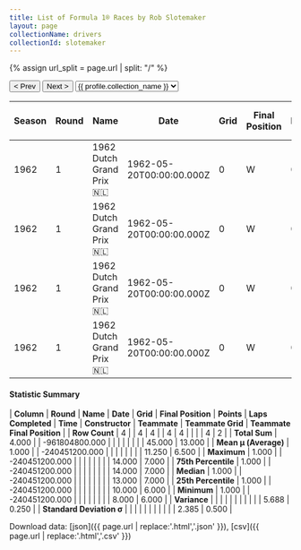 ```yaml
---
title: List of Formula 1® Races by Rob Slotemaker
layout: page
collectionName: drivers
collectionId: slotemaker
---
```


{% assign url_split = page.url | split: "/" %}
<div id="collection-navigation">
<button onclick="selector.options[selector.selectedIndex-1].value && (window.location = selector.options[selector.selectedIndex-1].value);">&lt; Prev</button>
<button onclick="selector.options[selector.selectedIndex+1].value && (window.location = selector.options[selector.selectedIndex+1].value);">Next &gt;</button>
<select id="selector" onchange="this.options[this.selectedIndex].value && (window.location = this.options[this.selectedIndex].value);">
  {% for collectionId in site.data[page.collectionName].refs %}
    {% if collectionId == page.collectionId %}
      {% assign selected = "selected" %}
    {% else %}
      {% assign selected = "" %}
    {% endif %}
    {% assign profile = site.data[page.collectionName][collectionId].profile %}
    <option value="/f1/{{ page.collectionName }}/{{ collectionId }}/{{ url_split[4] }}" {{ selected }}>{{ profile.collection_name }}</option>
  {% endfor %}
</select>
</div>

| Season | Round | Name | Date | Grid | Final Position | Points | Laps Completed | Time | Constructor | Teammate | Teammate Grid | Teammate Final Position |
|--|--|--|--|--|--|--|--|--|--|--|--|--|
| 1962 | 1 | 1962 Dutch Grand Prix 🇳🇱 | 1962-05-20T00:00:00.000Z | 0 | W | 0.0 | 0 |   | Porsche 🇩🇪 | [Carel Godin de Beaufort 🇳🇱](/f1/drivers/beaufort) | 14 | 6 |
| 1962 | 1 | 1962 Dutch Grand Prix 🇳🇱 | 1962-05-20T00:00:00.000Z | 0 | W | 0.0 | 0 |   | Porsche 🇩🇪 | [Jo Bonnier 🇸🇪](/f1/drivers/bonnier) | 13 | 7 |
| 1962 | 1 | 1962 Dutch Grand Prix 🇳🇱 | 1962-05-20T00:00:00.000Z | 0 | W | 0.0 | 0 |   | Porsche 🇩🇪 | [Dan Gurney 🇺🇸](/f1/drivers/gurney) | 8 | R |
| 1962 | 1 | 1962 Dutch Grand Prix 🇳🇱 | 1962-05-20T00:00:00.000Z | 0 | W | 0.0 | 0 |   | Porsche 🇩🇪 | [Ben Pon 🇳🇱](/f1/drivers/pon) | 10 | R |

#### Statistic Summary

| **Column** | **Round** | **Name** | **Date** | **Grid** | **Final Position** | **Points** | **Laps Completed** | **Time** | **Constructor** | **Teammate** | **Teammate Grid** | **Teammate Final Position** |
| **Row Count** | 4 |  | 4 | 4 |  | 4 | 4 |  |  |  | 4 | 2 |
| **Total Sum** | 4.000 |  | -961804800.000 |  |  |  |  |  |  |  | 45.000 | 13.000 |
| **Mean μ (Average)** | 1.000 |  | -240451200.000 |  |  |  |  |  |  |  | 11.250 | 6.500 |
| **Maximum** | 1.000 |  | -240451200.000 |  |  |  |  |  |  |  | 14.000 | 7.000 |
| **75th Percentile** | 1.000 |  | -240451200.000 |  |  |  |  |  |  |  | 14.000 | 7.000 |
| **Median** | 1.000 |  | -240451200.000 |  |  |  |  |  |  |  | 13.000 | 7.000 |
| **25th Percentile** | 1.000 |  | -240451200.000 |  |  |  |  |  |  |  | 10.000 | 6.000 |
| **Minimum** | 1.000 |  | -240451200.000 |  |  |  |  |  |  |  | 8.000 | 6.000 |
| **Variance** |  |  |  |  |  |  |  |  |  |  | 5.688 | 0.250 |
| **Standard Deviation σ** |  |  |  |  |  |  |  |  |  |  | 2.385 | 0.500 |

Download data: [json]({{ page.url | replace:'.html','.json' }}), [csv]({{ page.url | replace:'.html','.csv' }})
